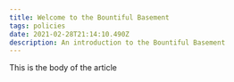 ```yaml
---
title: Welcome to the Bountiful Basement
tags: policies
date: 2021-02-28T21:14:10.490Z
description: An introduction to the Bountiful Basement
---
```


This is the body of the article
